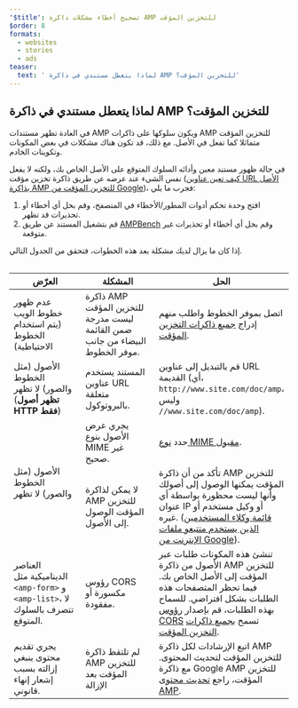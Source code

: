 ```yaml
---
'$title': تصحيح أخطاء مشكلات ذاكرة AMP للتخزين المؤقت
$order: 8
formats:
  - websites
  - stories
  - ads
teaser:
  text: ' لماذا يتعطل مستندي في ذاكرة AMP للتخزين المؤقت؟'
---
```


<!--
This file is imported from https://github.com/ampproject/amphtml/blob/main/docs/spec/amp-cache-debugging.md.
Please do not change this file.
If you have found a bug or an issue please
have a look and request a pull request there.
-->

## لماذا يتعطل مستندي في ذاكرة AMP للتخزين المؤقت؟ <a name="why-is-my-doc-broken-on-an-amp-cache"></a>

في العادة تظهر مستندات AMP ويكون سلوكها على ذاكرات AMP للتخزين المؤقت متماثلا كما تفعل في الأصل. مع ذلك، قد تكون هناك مشكلات في بعض المكونات وتكوينات الخادم.

في حالة ظهور مستند معين وأدائه السلوك المتوقع على الأصل الخاص بك، ولكنه لا يفعل نفس الشيء عند عرضه عن طريق ذاكرة تخزين مؤقت ([كيف تعين عناوين URL الأصل بذاكرة AMP للتخزين المؤقت من Google](https://developers.google.com/amp/cache/overview#amp-cache-url-format))، فجرب ما يلي:

1. افتح وحدة تحكم أدوات المطور/الأخطاء في المتصفح، وقم بحل أي أخطاء أو تحذيرات قد تظهر.
2. قم بتشغيل المستند عن طريق [AMPBench](https://search.google.com/test/amp) وقم بحل أي أخطاء أو تحذيرات غير متوقعة.

إذا كان ما يزال لديك مشكلة بعد هذه الخطوات، فتحقق من الجدول التالي.

<table>
<table>
  <thead>
    <tr>
      <th width="30%">العرّض</th>
      <th width="30%">المشكلة</th>
      <th width="40%">الحل</th>
    </tr>
  </thead>
  <tbody>
    <tr>
      <td>عدم ظهور خطوط الويب (يتم استخدام الخطوط الاحتياطية)</td>
      <td>ذاكرة AMP للتخزين المؤقت ليست مدرجة ضمن القائمة البيضاء من جانب موفر الخطوط.</td>
      <td>اتصل بموفر الخطوط واطلب منهم إدراج <a href="amp-cors-requests.md#cors-security-in-amp">جميع ذاكرات التخزين المؤقت</a>.</td>
    </tr>
    <tr>
      <td>الأصول (مثل الخطوط والصور) لا تظهر (<strong>تظهر أصول HTTP فقط</strong>)</td>
      <td>المستند يستخدم عناوين URL متعلقة بالبروتوكول.</td>
      <td>قم بالتبديل إلى عناوين URL القديمة (أي، <code>http://www.site.com/doc/amp</code>، وليس <code>//www.site.com/doc/amp</code>).</td>
    </tr>
    <tr>
      <td rowspan="2">الأصول (مثل الخطوط والصور) لا تظهر</td>
      <td>يجري عرض الأصول بنوع MIME غير صحيح.</td>
      <td>حدد <a href="https://github.com/ampproject/amphtml/blob/main/docs/spec/amp-cache-guidelines.md#guidelines-accepted-mime-types">نوع MIME مقبول</a>.</td>
    </tr>
    <tr>
      <td>لا يمكن لذاكرة AMP للتخزين المؤقت الوصول إلى الأصول.</td>
      <td>تأكد من أن ذاكرة AMP للتخزين المؤقت يمكنها الوصول إلى أصولك وأنها ليست محظورة بواسطة أي عنوان IP أو وكيل مستخدم أو غيره. (<a href="https://support.google.com/webmasters/answer/1061943?hl=en">قائمة وكلاء المستخدمين الذين يستخدم متتبعو ملفات الإنترنت من Google</a>).</td>
    </tr>
    <tr>
      <td>العناصر الديناميكية مثل <code>&lt;amp-form&gt;</code> و <code>&lt;amp-list&gt;</code>، لا تتصرف بالسلوك المتوقع.</td>
      <td>رؤوس CORS مكسورة أو مفقودة.</td>
      <td>تنشئ هذه المكونات طلبات عبر الأصول من ذاكرة AMP للتخزين المؤقت إلى الأصل الخاص بك. فيما تحظر المتصفحات هذه الطلبات بشكل افتراضي. للسماح بهذه الطلبات، قم بإصدار <a href="https://developer.mozilla.org/en-US/docs/Web/HTTP/Access_control_CORS">رؤوس CORS</a> تسمح <a href="amp-cors-requests.md">بجميع ذاكرات التخزين المؤقت</a>.</td>
    </tr>
    <tr>
      <td>يجري تقديم محتوى ينبغي إزالته بسبب إشعار إنهاء قانوني.</td>
      <td>لم تلتقط ذاكرة AMP للتخزين المؤقت بعد الإزالة</td>
      <td>اتبع الإرشادات لكل ذاكرة AMP للتخزين المؤقت لتحديث المحتوى. مع ذاكرة Google AMP للتخزين المؤقت، راجع <a href="https://developers.google.com/amp/cache/update-cache">تحديث محتوى AMP</a>.</td>
    </tr>
</tbody>
</table>

</table>
